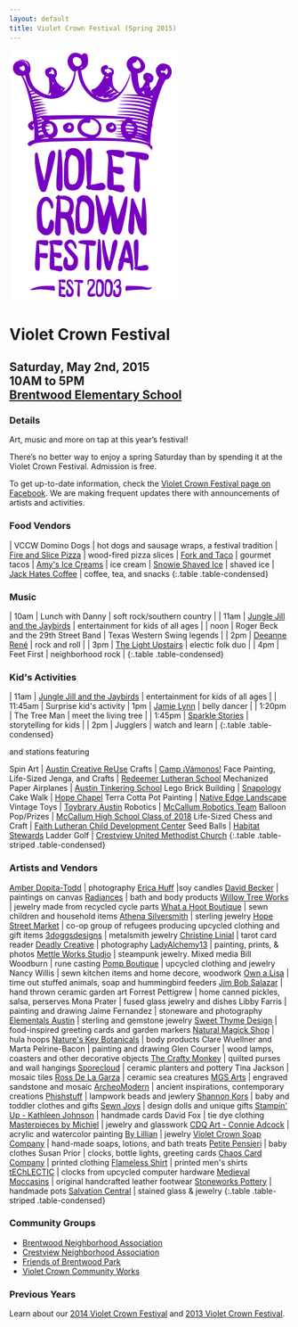 ```yaml
---
layout: default
title: Violet Crown Festival (Spring 2015)
---
```

<div class="container">
	<div class="row">
		<div class="col-md-2"><img src="img/VCF_Logo_2014_sm.png" class="img-responsive"></div>
		<div class="col-md-6">
			<h1>Violet Crown Festival</h1>
			<h2>
				Saturday, May 2nd, 2015 <br>
				10AM to 5PM <br>
				<a href="https://goo.gl/maps/xov1S">Brentwood Elementary School</a>
			</h2>
		</div>
	</div>
</div>

### Details

Art, music and more on tap at this year’s festival!

There’s no better way to enjoy a spring Saturday than by spending it at the
Violet Crown Festival. Admission is free.

To get up-to-date information, check the [Violet Crown Festival page on Facebook](https://www.facebook.com/VioletCrownFestival).
We are making frequent updates there with announcements of artists and activities.

### Food Vendors

| VCCW Domino Dogs | hot dogs and sausage wraps, a festival tradition
| [Fire and Slice Pizza](http://www.fireandsliceaustin.com/) | wood-fired pizza slices
| [Fork and Taco](http://forkandtaco.com/) | gourmet tacos
| [Amy's Ice Creams](http://www.amysicecreams.com) | ice cream
| [Snowie Shaved Ice](http://austinshavediceco.com) | shaved ice
| [Jack Hates Coffee](http://www.jackhatescoffee.com) | coffee, tea, and snacks
{:.table .table-condensed}

### Music

| 10am | Lunch with Danny | soft rock/southern country |
| 11am | [Jungle Jill and the Jaybirds](http://www.myspace.com/junglejilljaybirds) | entertainment for kids of all ages |
| noon | Roger Beck and the 29th Street Band | Texas Western Swing legends |
|  2pm | [Deeanne René](http://www.deannrene.com/) | rock and roll |
|  3pm | [The Light Upstairs](http://thelightupstairsband.com) | electic folk duo |
|  4pm | Feet First | neighborhood rock |
{:.table .table-condensed}

### Kid's Activities

| 11am | [Jungle Jill and the Jaybirds](http://www.myspace.com/junglejilljaybirds) | entertainment for kids of all ages |
| 11:45am | Surprise kid's activity
|  1pm | [Jamie Lynn](http://www.jamielynnbellydance.com/) | belly dancer |
| 1:20pm | The Tree Man | meet the living tree |
| 1:45pm | [Sparkle Stories](http://www.sparklestories.com/) | storytelling for kids |
|  2pm | Jugglers | watch and learn |
{:.table .table-condensed}

and stations featuring

Spin Art | [Austin Creative ReUse](http://austincreativereuse.org/)
Crafts | [Camp ¡Vámonos!](http://www.campvamonos.com/)
Face Painting, Life-Sized Jenga, and Crafts | [Redeemer Lutheran School](http://www.redeemerschool.net/)
Mechanized Paper Airplanes | [Austin Tinkering School](http://austintinkeringschool.com/)
Lego Brick Building | [Snapology](http://austin.snapology.com)
Cake Walk | [Hope Chapel](http://hope.org/)
Terra Cotta Pot Painting | [Native Edge Landscape](http://nativeedgelandscape.com/)
Vintage Toys | [Toybrary Austin](http://toybraryaustin.com/)
Robotics | [McCallum Robotics Team](http://mccallumrobotics.weebly.com/)
Balloon Pop/Prizes | [McCallum High School Class of 2018](http://www.austinschools.org/campus/mccallum/)
Life-Sized Chess and Craft | [Faith Lutheran Child Development Center](http://www.faithlutherancdc.com/)
Seed Balls | [Habitat Stewards](http://www.austintexas.gov/page/austin-habitat-stewards)
Ladder Golf | [Crestview United Methodist Church](http://crestviewmethodist.org/)
{:.table .table-striped .table-condensed}

### Artists and Vendors

[Amber Dopita-Todd](http://amberdopita.com) | photography
[Erica Huff](http://etsy.com/shop/wickhabit/) |soy candles
[David Becker](https://www.facebook.com/DavidBeckerArtist) | paintings on canvas
[Radiances](http://radiances.vpweb.com/) | bath and body products
[Willow Tree Works](https://willowtreeworks.wordpress.com/) | jewelry made from recycled cycle parts
[What a Hoot Boutique](https://www.facebook.com/WhatAHootBoutique) | sewn children and household items
[Athena Silversmith](http://www.athenasilversmith.com/) | sterling jewelry
[Hope Street Market](http://www.hsm-austin.com/) | co-op group of refugees producing upcycled clothing and gift items
[3doggsdesigns](https://www.etsy.com/shop/3doggsdesigns) | metalsmith jewelry
[Christine Linial](http://christinethepsychic.com/) | tarot card reader
[Deadly Creative](http://www.deadlycreative.com/) | photography
[LadyAlchemy13](https://www.etsy.com/shop/ladyalchemy13) | painting, prints, & photos
[Mettle Works Studio](https://www.etsy.com/shop/MettleWorksStudio) | steampunk jewelry. Mixed media
Bill Woodburn | rune casting
[Pomp Boutique](http://keatleydesigns.com/) | upcycled clothing and jewelry
Nancy Willis | sewn kitchen items and home decore, woodwork
[Own a Lisa](http://ownalisa.com/) | time out stuffed animals, soap and hummingbird feeders
[Jim Bob Salazar](http://jimbobsalazar.blogspot.com/) | hand thrown ceramic garden art
Forrest Pettigrew | home canned pickles, salsa, perserves
Mona Prater | fused glass jewelry and dishes
Libby Farris | painting and drawing
Jaime Fernandez | stoneware and photography
[Elementals Austin](https://www.facebook.com/elementals.austin) | sterling and gemstone jewelry
[Sweet Thyme Design](https://www.etsy.com/shop/sweetthymedesign) | food-inspired greeting cards and garden markers
[Natural Magick Shop](https://www.facebook.com/pages/Natural-Magick-Shop/228780966758) | hula hoops
[Nature's Key Botanicals](https://www.etsy.com/shop/NaturesKeyBotanicals/) | body products
Clare Wuellner and Marta Pelrine-Bacon | painting and drawing
Glen Courser | wood lamps, coasters and other decorative objects
[The Crafty Monkey](https://www.etsy.com/shop/craftymonkey/) | quilted purses and wall hangings
[Sporecloud](https://www.etsy.com/shop/sporecloud/) | ceramic planters and pottery
Tina Jackson | mosaic tiles
[Ross De La Garza](http://www.phishross.com) | ceramic sea creatures
[MGS Arts](http://www.mgsarts.com/) | engraved sandstone and mosaic
[ArcheoModern](http://Archeomoderndesigns.com) | ancient inspirations, contemporary creations
[Phishstuff](http://phishstuff.etsy.com) | lampwork beads and jewlery
[Shannon Kors](http://sksurfgirl.etsy.com) | baby and toddler clothes and gifts
[Sewn Joys](http://sewnjoys.etsy.com) | design dolls and unique gifts
[Stampin' Up - Kathleen Johnson](http://Kathleenstamps.stampinup.net) | handmade cards
David Fox | tie dye clothing
[Masterpieces by Michiel](http://masterpiecesbymichiel.com) | jewelry and glasswork
[CDQ Art - Connie Adcock](http://cdqart.com) | acrylic and watercolor painting
[By Lillian](http://bylillian.com) | jewelry
[Violet Crown Soap Company](http://Violetcrownsoap.com) | hand-made soaps, lotions, and bath treats
[Petite Pensieri](http://petitepensieri.etsy.com) | baby clothes
Susan Prior | clocks, bottle lights, greeting cards
[Chaos Card Company](http://www.chaoscardcompany.com/) | printed clothing
[Flameless Shirt](http://flamelessshirt.com) | printed men's shirts
[tEChLECTIC](http://techlectic.com) | clocks from upcycled computer hardware
[Medieval Moccasins](http://medievalmoccasins.com) | original handcrafted leather footwear
[Stoneworks Pottery](http://etsy.com/shop/stoneworkspottery) | handmade pots
[Salvation Central](http://www.salvationcentral.com/) | stained glass & jewelry
{:.table .table-striped .table-condensed}

### Community Groups

* [Brentwood Neighborhood Association](brentwoodaustin.blogspot.com)
* [Crestview Neighborhood Association](http://www.crestviewna.org/)
* [Friends of Brentwood Park](http://friendsofbrentwoodpark.org/)
* [Violet Crown Community Works](http://violetcrowncommunity.com/about/)

### Previous Years

Learn about our [2014 Violet Crown Festival](vcf_2014.html) and [2013 Violet Crown Festival](vcf_2013.html).
